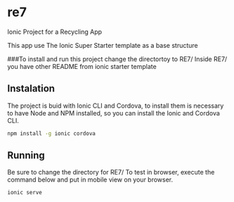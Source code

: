 # re7
Ionic Project for a Recycling App

This app use The Ionic Super Starter template as a base structure

###To install and run this project change the directortoy to RE7/
Inside RE7/ you have other README from ionic starter template


## Instalation
The project is buid with Ionic CLI and Cordova, to install them is necessary to have 
Node and NPM installed, so you can install the Ionic and Cordova CLI.

```bash
npm install -g ionic cordova
```
## Running
Be sure to change the directory for RE7/
To test in browser, execute the command below and put in mobile view on your browser.

 
```bash
ionic serve
```
